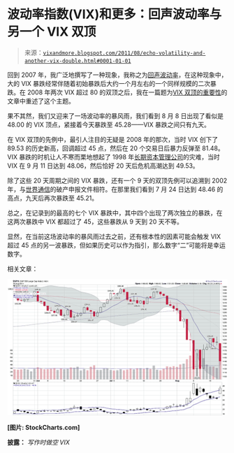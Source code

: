 <!--yml

类别：未分类

日期：2024-05-18 16:48:46

-->

# 波动率指数(VIX)和更多：回声波动率与另一个 VIX 双顶

> 来源：[`vixandmore.blogspot.com/2011/08/echo-volatility-and-another-vix-double.html#0001-01-01`](http://vixandmore.blogspot.com/2011/08/echo-volatility-and-another-vix-double.html#0001-01-01)

回到 2007 年，我广泛地撰写了一种现象，我称之为[回声波动率](http://vixandmore.blogspot.com/search/label/echo%20volatility)，在这种现象中，大的 VIX 暴跌经常伴随着初始暴跌后大约一个月左右的一个同样规模的二次暴跌。在 2008 年两次 VIX 超过 80 的双顶之后，我在一篇题为[VIX 双顶的重要性](http://vixandmore.blogspot.com/2008/12/double-tops-in-vix.html)的文章中重述了这个主题。

果不其然，我们又迎来了一场波动率的暴风雨，我们看到 8 月 8 日出现了看似是 48.00 的 VIX 顶点，紧接着今天暴跌至 45.28——VIX 暴跌之间只有九天。

在 VIX 双顶的先例中，最引人注目的无疑是 2008 年的那次，当时 VIX 创下了 89.53 的历史新高，回调超过 45 点，然后在 20 个交易日后暴力反弹至 81.48。VIX 暴跌的时机让人不寒而栗地想起了 1998 年[长期资本管理公司](http://vixandmore.blogspot.com/search/label/Long%20Term%20Capital%20Management)的灾难，当时 VIX 在 9 月 11 日达到 48.06，然后恰好 20 天后危机高潮达到 49.53。

除了这些 20 天周期之间的 VIX 暴跌，还有一个 9 天的双顶先例可以追溯到 2002 年，与[世界通信](http://vixandmore.blogspot.com/search/label/WorldCom)的破产申报文件相符。在那里我们看到 7 月 24 日达到 48.46 的高点，九天后再次暴跌至 45.21。

总之，在记录到的最高的七个 VIX 暴跌中，其中四个出现了两次独立的暴跌，在这两次暴跌中 VIX 都超过了 45，这些暴跌从 9 天到 20 天不等。

显然，在当前这场波动率的暴风雨过去之前，还有根本性的因素可能会触发 VIX 超过 45 点的另一波暴跌，但如果历史可以作为指引，那么数字“二”可能将是幸运数字。

相关文章：

![](img/d1a4a8472d014e1cb44a4ec401f06352.png)

**[图片: StockCharts.com]**

****披露：**** *写作时做空 VIX*
